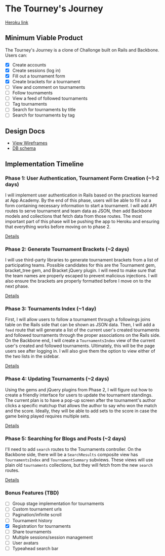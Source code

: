 # The Tourney's Journey

[Heroku link][heroku]

[heroku]: https://the-tourneys-journey.herokuapp.com/

## Minimum Viable Product
The Tourney's Journey is a clone of Challonge built on Rails and Backbone. Users can:

<!-- This is a Markdown checklist. Use it to keep track of your progress! -->

- [x] Create accounts
- [x] Create sessions (log in)
- [x] Fill out a tournament form
- [x] Create brackets for a tournament
- [ ] View and comment on tournaments
- [ ] Follow tournaments
- [ ] View a feed of followed tournaments
- [ ] Tag tournaments
- [ ] Search for tournaments by title
- [ ] Search for tournaments by tag

## Design Docs
* [View Wireframes][views]
* [DB schema][schema]

[views]: ./docs/views.md
[schema]: ./docs/schema.md

## Implementation Timeline

### Phase 1: User Authentication, Tournament Form Creation (~1-2 days)
I will implement user authentication in Rails based on the practices learned at
App Academy. By the end of this phase, users will be able to fill out a form
containing necessary information to start a tournament. I will add API routes
to serve tournament and team data as JSON, then add Backbone models and
collections that fetch data from those routes. The most important part of this
phase will be pushing the app to Heroku and ensuring that everything works
before moving on to phase 2.

[Details][phase-one]

### Phase 2: Generate Tournament Brackets (~2 days)
I will use third-party libraries to generate tournament brackets from a list of
participating teams. Possible candidates for this are the Tournament gem,
bracket_tree gem, and Bracket jQuery plugin. I will need to make sure that the
team names are properly escaped to prevent malicious injections. I will also
ensure the brackets are properly formatted before I move on to the next phase.

[Details][phase-two]

### Phase 3: Tournaments Index (~1 day)
First, I will allow users to follow a tournament through a followings joins
table on the Rails side that can be shown as JSON data. Then, I will add a
`feed` route that will generate a list of the current user's created tournaments
and followed tournaments through the proper associations on the Rails side. On
the Backbone end, I will create a `TournamentsIndex` view of the current user's
created and followed tournaments. Ultimately, this will be the page users see
after logging in. I will also give them the option to view either of the two
lists in the sidebar.

[Details][phase-three]

### Phase 4: Updating Tournaments (~2 days)
Using the gems and jQuery plugins from Phase 2, I will figure out how to create
a friendly interface for users to update the tournament standings. The current
plan is to have a pop-up screen after the tournament's author clicks a specific
matchup that allows the author to say who won the match and the score. Ideally,
they will be able to add sets to the score in case the game being played
requires multiple sets.

[Details][phase-four]

### Phase 5: Searching for Blogs and Posts (~2 days)
I'll need to add `search` routes to the Tournaments controller. On the
Backbone side, there will be a `SearchResults` composite view has
`TournamentsIndex` and `TournamentSummary` subviews. These views will use plain
old `tournaments` collections, but they will fetch from the new `search` routes.

[Details][phase-five]

### Bonus Features (TBD)
- [ ] Group stage implementation for tournaments
- [ ] Custom tournament urls
- [ ] Pagination/infinite scroll
- [ ] Tournament history
- [x] Registration for tournaments
- [ ] Share tournaments
- [ ] Multiple sessions/session management
- [ ] User avatars
- [ ] Typeahead search bar

[phase-one]: ./docs/phases/phase1.md
[phase-two]: ./docs/phases/phase2.md
[phase-three]: ./docs/phases/phase3.md
[phase-four]: ./docs/phases/phase4.md
[phase-five]: ./docs/phases/phase5.md
